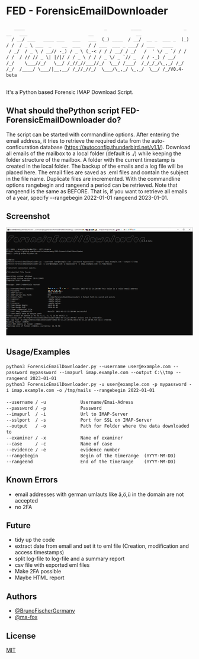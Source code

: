 
# FED - ForensicEmailDownloader
```
   ____                              _         ____                _    __   ___                       __                __           
  / __/ ___   ____ ___   ___   ___  (_) ____  / __/  __ _  ___ _  (_)  / /  / _ \ ___  _    __  ___   / / ___  ___ _ ___/ / ___   ____
 / _/  / _ \ / __// -_) / _ \ (_-< / / / __/ / _/   /  ' \/ _ `/ / /  / /  / // // _ \| |/|/ / / _ \ / / / _ \/ _ `// _  / / -_) / __/
/_/    \___//_/   \__/ /_//_//___//_/  \__/ /___/  /_/_/_/\_,_/ /_/  /_/  /____/ \___/|__,__/ /_//_//_/  \___/\_,_/ \_,_/  \__/ /_/V0.4-beta   
                                                                                                                                      
```

It's a Python based Forensic IMAP Download Script. 

## What should thePython script FED-ForensicEmailDownloader do?
The script can be started with commandline options. After entering the email address, it tries to retrieve the required data from the auto-conficuration database (https://autoconfig.thunderbird.net/v1.1/). 
Download all emails of the mailbox to a local folder (default is ./) while keeping the folder structure of the mailbox. 
A folder with the current timestamp is created in the local folder. The backup of the emails and a log file will be placed here. 
The email files are saved as .eml files and contain the subject in the file name. Duplicate files are incremented. 
With the commandline options rangebegin and rangeend a period can be retrieved. Note that rangeend is the same as BEFORE. That is, if you want to retrieve all emails of a year, specify --rangebegin 2022-01-01 rangeend 2023-01-01.

## Screenshot
![Model](https://raw.githubusercontent.com/BrunoFischerGermany/FED-ForensicEmailDownloader/main/programm-main.png)

## Usage/Examples

```
python3 ForensicEmailDownloader.py --username user@example.com --password mypassword --imapurl imap.example.com --output C:\\tmp --rangeend 2023-01-01
python3 ForensicEmailDownloader.py -u user@example.com -p mypassword -i imap.example.com -o /tmp/mails --rangebegin 2022-01-01

--username / -u             Username/Emai-Adress
--password / -p             Password 
--imapurl  / -i             Url to IMAP-Server
--sslport  / -s             Port for SSL on IMAP-Server
--output   / -o             Path for Folder where the data downloaded to
--examiner / -x             Name of examiner
--case     / -c             Name of case
--evidence / -e             evidence number
--rangebegin                Begin of the timerange  (YYYY-MM-DD)
--rangeend                  End of the timerange    (YYYY-MM-DD)
```
## Known Errors
- email addresses with german umlauts like ä,ö,ü in the domain are not accepted
- no 2FA

## Future
- tidy up the code
- extract date from email and set it to eml file (Creation, modification and access timestamps) 
- split log-file to log-file and a summary report
- csv file with exported eml files
- Make 2FA possible
- Maybe HTML report

## Authors

- [@BrunoFischerGermany](https://www.github.com/BrunoFischerGermany)
- [@ma-fox](https://github.com/ma-fox)

## License

[MIT](https://choosealicense.com/licenses/mit/)

